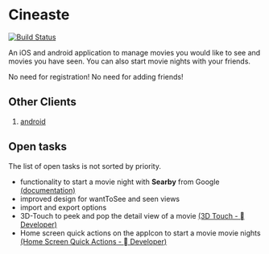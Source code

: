 Cineaste 
========
[![Build Status](https://travis-ci.org/ChristianNorbertBraun/Cineaste.svg?branch=master)](https://travis-ci.org/ChristianNorbertBraun/Cineaste)

An iOS and android application to manage movies you would like to see and movies you have seen. You can also start movie nights with your friends.

No need for registration! No need for adding friends!

## Other Clients

1. [android](https://github.com/marcelgross90/Cineaste) 

## Open tasks
The list of open tasks is not sorted by priority.
- functionality to start a movie night with **Searby** from Google [(documentation)](https://developers.google.com/nearby/messages/ios/get-started)
- improved design for wantToSee and seen views
- import and export options
- 3D-Touch to peek and pop the detail view of a movie [(3D Touch -  Developer)](https://developer.apple.com/ios/human-interface-guidelines/user-interaction/3d-touch/)
- Home screen quick actions on the appIcon to start a movie movie nights [(Home Screen Quick Actions -  Developer)](https://developer.apple.com/ios/human-interface-guidelines/extensions/home-screen-actions/)
